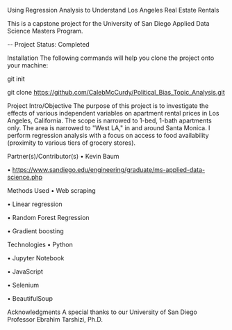 Using Regression Analysis to Understand Los Angeles Real Estate Rentals

This is a capstone project for the University of San Diego Applied Data Science Masters Program. 

-- Project Status: Completed

Installation
The following commands will help you clone the project onto your machine:

git init

git clone https://github.com/CalebMcCurdy/Political_Bias_Topic_Analysis.git

Project Intro/Objective
The purpose of this project is to investigate the effects of various independent variables on apartment rental prices in Los Angeles, California. The scope is narrowed to 1-bed, 1-bath apartments only. The area is narrowed to "West LA," in and around Santa Monica. I perform regression analysis with a focus on access to food availability (proximity to various tiers of grocery stores).

Partner(s)/Contributor(s)
• Kevin Baum

• https://www.sandiego.edu/engineering/graduate/ms-applied-data-science.php

Methods Used
• Web scraping

• Linear regression

• Random Forest Regression

• Gradient boosting


Technologies
• Python

• Jupyter Notebook

• JavaScript

• Selenium

• BeautifulSoup

Acknowledgments
A special thanks to our University of San Diego Professor Ebrahim Tarshizi, Ph.D.

